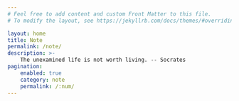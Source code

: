 ```yaml
---
# Feel free to add content and custom Front Matter to this file.
# To modify the layout, see https://jekyllrb.com/docs/themes/#overriding-theme-defaults

layout: home
title: Note
permalink: /note/
description: >-
    The unexamined life is not worth living. -- Socrates
pagination:
    enabled: true
    category: note
    permalink: /:num/
---
```

